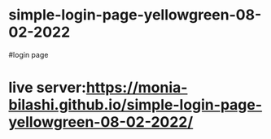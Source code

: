 # simple-login-page-yellowgreen-08-02-2022
#login page
# live server:https://monia-bilashi.github.io/simple-login-page-yellowgreen-08-02-2022/
